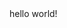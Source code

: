 <!DOCTYPE html>
<html lang="en">
<head>
	<meta charset="UTF-8">
	<title>UDS</title>
</head>
<body>
    hello world!
</body>
</html>
